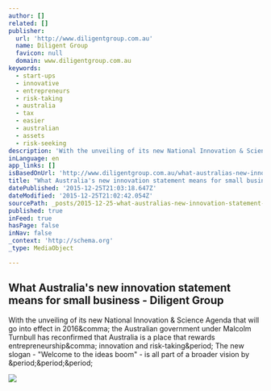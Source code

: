 ```yaml
---
author: []
related: []
publisher:
  url: 'http://www.diligentgroup.com.au'
  name: Diligent Group
  favicon: null
  domain: www.diligentgroup.com.au
keywords:
  - start-ups
  - innovative
  - entrepreneurs
  - risk-taking
  - australia
  - tax
  - easier
  - australian
  - assets
  - risk-seeking
description: 'With the unveiling of its new National Innovation & Science Agenda that will go into effect in 2016, the Australian government under Malcolm Turnbull has reconfirmed that Australia is a place that rewards entrepreneurship, innovation and risk-taking. The new slogan - "Welcome to the ideas boom" - is all part of a broader vision by ...'
inLanguage: en
app_links: []
isBasedOnUrl: 'http://www.diligentgroup.com.au/what-australias-new-innovation-statement-means-for-small-business/'
title: "What Australia's new innovation statement means for small business - Diligent Group"
datePublished: '2015-12-25T21:03:18.647Z'
dateModified: '2015-12-25T21:02:42.054Z'
sourcePath: _posts/2015-12-25-what-australias-new-innovation-statement-means-for-small-bu.md
published: true
inFeed: true
hasPage: false
inNav: false
_context: 'http://schema.org'
_type: MediaObject

---
```

<article style=""><h1>What Australia's new innovation statement means for small business - Diligent Group</h1><p>With the unveiling of its new National Innovation &amp; Science Agenda that will go into effect in 2016&amp;comma; the Australian government under Malcolm Turnbull has reconfirmed that Australia is a place that rewards entrepreneurship&amp;comma; innovation and risk-taking&amp;period; The new slogan - "Welcome to the ideas boom" - is all part of a broader vision by &amp;period;&amp;period;&amp;period;</p><img src="http://www.diligentgroup.com.au/wp-content/uploads/2015/03/cropped-logo-4847.png" /></article>